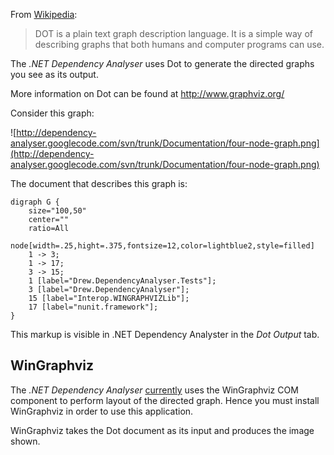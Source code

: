 From [Wikipedia](http://en.wikipedia.org/wiki/DOT_language):

<blockquote>
DOT is a plain text graph description language. It is a simple way of describing graphs that both humans and computer programs can use.<br>
</blockquote>

The _.NET Dependency Analyser_ uses Dot to generate the directed graphs you see as its output.

More information on Dot can be found at http://www.graphviz.org/

Consider this graph:

![http://dependency-analyser.googlecode.com/svn/trunk/Documentation/four-node-graph.png](http://dependency-analyser.googlecode.com/svn/trunk/Documentation/four-node-graph.png)

The document that describes this graph is:

```
digraph G {
    size="100,50"
    center=""
    ratio=All
    node[width=.25,hight=.375,fontsize=12,color=lightblue2,style=filled]
    1 -> 3;
    1 -> 17;
    3 -> 15;
    1 [label="Drew.DependencyAnalyser.Tests"];
    3 [label="Drew.DependencyAnalyser"];
    15 [label="Interop.WINGRAPHVIZLib"];
    17 [label="nunit.framework"];
}
```

This markup is visible in .NET Dependency Analyster in the _Dot Output_ tab.

## WinGraphviz ##

The _.NET Dependency Analyser_ [currently](http://code.google.com/p/dependency-analyser/issues/detail?id=2) uses the WinGraphviz COM component to perform layout of the directed graph.  Hence you must install WinGraphviz in order to use this application.

WinGraphviz takes the Dot document as its input and produces the image shown.